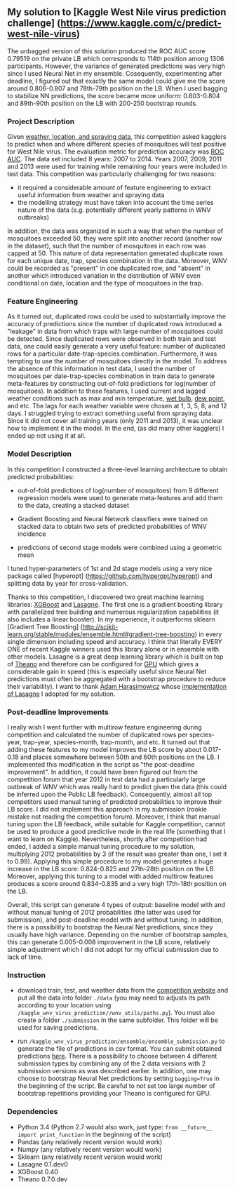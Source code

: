 ## My solution to [Kaggle West Nile virus prediction challenge] (https://www.kaggle.com/c/predict-west-nile-virus)

The unbagged version of this solution produced the ROC AUC score 0.79519 on the private LB which corresponds to
114th position among 1306 participants. However, the variance of generated predictions was very high since I used Neural Net in my ensemble. Cosequently, experimenting after deadline, I figured out that exactly the same model could give me the score around 0.806-0.807 and 78th-79th position on the LB. When I used bagging to stabilize NN predictions, the score became more uniform: 0.803-0.804 and 89th-90th position on the LB with 200-250 bootstrap rounds. 

### Project Description 

Given [weather, location, and spraying data](https://www.kaggle.com/c/predict-west-nile-virus/data), this competition asked kagglers to predict when 
and where different species of mosquitoes will test positive for West Nile virus.
The evaluation metric for prediction accuracy was [ROC AUC](https://en.wikipedia.org/wiki/Receiver_operating_characteristic).
The data set included 8 years: 2007 to 2014. Years 2007, 2009, 2011 and 2013 were used for training while remaining four years
were included in test data. This competition was particularly challenging for two reasons:

- it required a considerable amount of feature engineering to extract useful information from weather and spraying data
- the modelling strategy must have taken into account the time series nature of the data (e.g. potentially different
yearly patterns in WNV outbreaks) 

In addition, the data was organized in such a way that when the number of mosquitoes exceeded 50, they were split into
another record (another row in the dataset), such that the number of mosquitoes in each row was capped at 50. This
nature of data representation generated duplicate rows for each unique date, trap, species combination in the data.
Moreover, WNV could be recorded as "present" in one duplicated row, and "absent" in another which introduced variation in the distribution of WNV even conditional on date, location and the type of mosquitoes in the trap.

### Feature Engineering

As it turned out, duplicated rows could be used to substantially improve the accuracy of predictions since the number of duplicated rows
introduced a "leakage" in data from which traps with large number of mosquitoes could be detected. Since duplicated rows
were observed in both train and test data, one could easily generate a very useful 
feature: number of duplicated rows for a particular date-trap-species combination. Furthermore, it was tempting to use the 
number of mosquitoes directly in the model. To address the absence of this information in test data, I used the number of 
mosquitoes per date-trap-species combination in train data to generate meta-features by constructing out-of-fold predictions
for log(number of mosquitoes).
In addition to these features, I used current and lagged weather conditions such as max and min temperature, [wet bulb](https://en.wikipedia.org/wiki/Wet-bulb_temperature),
[dew point](https://en.wikipedia.org/wiki/Dew_point), and etc. The lags for each weather variable were chosen at 1, 3, 5, 8, and 12 days.
I struggled trying to extract something useful from spraying data. Since it did not cover all training years (only 2011 and 2013),
it was unclear how to implement it in the model. In the end, (as did many other kagglers) I ended up not using it at all.

### Model Description

In this competition I constructed a three-level learning architecture to obtain predicted probabilities:

- out-of-fold predictions of log(number of mosquitoes) from 9 different regression models were used to generate meta-features and add them to the data, creating a stacked dataset

- Gradient Boosting and Neural Network classifiers were trained on stacked data to obtain two sets of predicted probabilities of WNV incidence

- predictions of second stage models were combined using a geometric mean

I tuned hyper-parameters of 1st and 2d stage models using a very nice package called [hyperopt] (https://github.com/hyperopt/hyperopt) and splitting data by year for cross-validation.

Thanks to this competition, I discovered two great machine learning libraries: [XGBoost](https://github.com/dmlc/xgboost) and
[Lasagne](https://github.com/Lasagne/Lasagne). The first one is a gradient boosting library with parallelized tree building
and numerous regularization capabilities (it also includes a linear booster). In my experience, it outperforms sklearn
[Gradient Tree Boosting] (http://scikit-learn.org/stable/modules/ensemble.html#gradient-tree-boosting) in every single
dimension including speed and accuracy. I think that literally EVERY ONE of recent Kaggle winners used this library alone or
in ensemble with other models.
Lasagne is a great deep learning library which is built on top of [Theano](https://github.com/Theano/Theano) and therefore
can be configured for [GPU](http://deeplearning.net/software/theano/tutorial/using_gpu.html) which gives a considerable gain
in speed (this is especially useful since Neural Net predictions must often be aggregated with a bootstrap procedure to reduce their
variability). I want to thank [Adam Harasimowicz](https://www.kaggle.com/aharasim) whose [implementation of Lasagne](https://github.com/ahara/kaggle_otto)
I adopted for my solution.

### Post-deadline Improvements

I really wish I went further with multirow feature engineering during competition and calculated
the number of duplicated rows per species-year, trap-year, species-month, trap-month, and etc. It turned out that adding these features to my model improves the LB score by about 0.017-0.18 and places somewhere between 50th and 60th positions on the LB. I implemented this modification in the script as "the post-deadline improvement".
In addition, it could have been figured out from the competition forum that year 2012 in test data had a particularly large
outbreak of WNV which was really hard to predict given the data (this could be inferred upon the Public LB feedback).
Consequently, almost all top competitors used manual tuning of predicted probabilities to improve their LB score.
I did not implement this approach in my submission (rookie mistake not reading the competition forum). Moreover, I think
that manual tuning upon the LB feedback, while suitable for Kaggle competition, cannot be used to produce a good predictive
mode in the real life (something that I want to learn on Kaggle). Nevertheless, shortly after competition had ended,
I added a simple manual tuning procedure to my solution, multiplying 2012 probabilities by 3 (if the result was greater than one, I set it to 0.99).
Applying this simple procedure to my model generates a huge increase in the LB score: 0.824-0.825 and 27th-28th position on the LB. Moreover, applying this tuning to a model with added multirow features produces a score around 0.834-0.835 and a very high 17th-18th position on the LB.

Overall, this script can generate 4 types of output: baseline model with and without manual tuning of 2012 probabilities (the latter was used for submission), and post-deadline model with and without tuning. In addition, there is a possibility to bootstrap the Neural Net predictions, since they usually have high variance. Depending on the number of bootstrap samples, this can generate 0.005-0.008 improvement in the LB score, relatively simple adjustment which I did not adopt for my official submission due to lack of time.

### Instruction

- download train, test, and weather data from the [competition website](https://www.kaggle.com/c/predict-west-nile-virus/data) and put all the data
into folder ```./data``` (you may need to adjusts its path according to your location using ```/kaggle_wnv_virus_prediction//wnv_utils/paths.py```). You must also create a folder ```./submission``` in the same subfolder. This folder
will be used for saving predictions.

- run ```/kaggle_wnv_virus_prediction/ensemble/ensemble_submission.py``` to generate the file of predictions in csv format. You can submit obtained predictions [here](https://www.kaggle.com/c/predict-west-nile-virus/submissions/attach).
 There is a possibility to choose between 4 different submission types by combining any of the 2 data versions with 2 submission versions as was described earlier. In addition, one may choose to bootstrap Neural Net predictions by setting ```bagging=True``` in the beginning of the script. Be careful to not set too large number of bootstrap repetitions providing your Theano is configured for GPU.
 
### Dependencies
- Python 3.4 (Python 2.7 would also work, just type: ```from __future__ import print_function``` in the beginning of the script)
- Pandas (any relatively recent version would work)
- Numpy (any relatively recent version would work)
- Sklearn (any relatively recent version would work)
- Lasagne 0.1.dev0
- XGBoost 0.40
- Theano 0.7.0.dev
